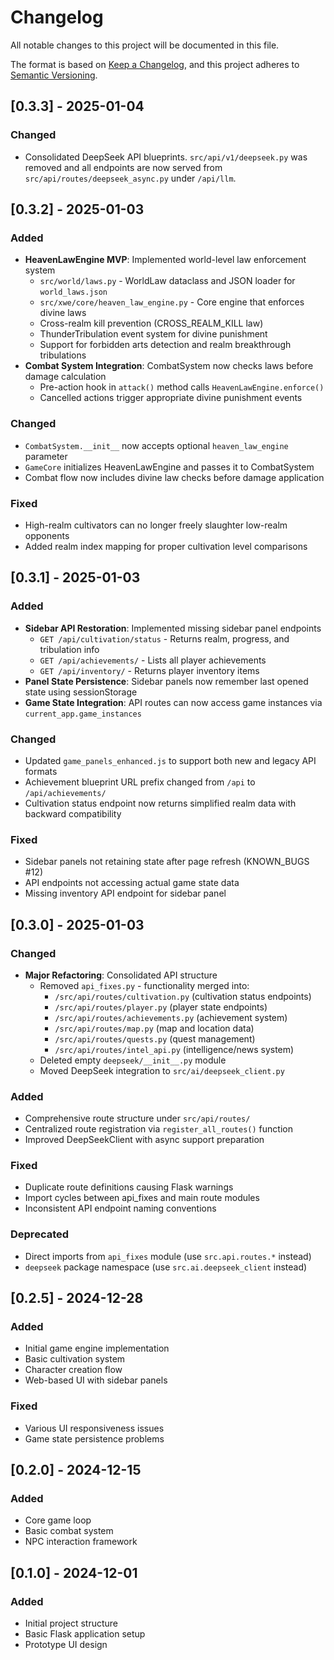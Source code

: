 # Changelog

All notable changes to this project will be documented in this file.

The format is based on [Keep a Changelog](https://keepachangelog.com/en/1.0.0/),
and this project adheres to [Semantic Versioning](https://semver.org/spec/v2.0.0.html).

## [0.3.3] - 2025-01-04
### Changed
- Consolidated DeepSeek API blueprints. `src/api/v1/deepseek.py` was removed and
  all endpoints are now served from `src/api/routes/deepseek_async.py` under
  `/api/llm`.

## [0.3.2] - 2025-01-03

### Added
- **HeavenLawEngine MVP**: Implemented world-level law enforcement system
  - `src/world/laws.py` - WorldLaw dataclass and JSON loader for `world_laws.json`
  - `src/xwe/core/heaven_law_engine.py` - Core engine that enforces divine laws
  - Cross-realm kill prevention (CROSS_REALM_KILL law)
  - ThunderTribulation event system for divine punishment
  - Support for forbidden arts detection and realm breakthrough tribulations
- **Combat System Integration**: CombatSystem now checks laws before damage calculation
  - Pre-action hook in `attack()` method calls `HeavenLawEngine.enforce()`
  - Cancelled actions trigger appropriate divine punishment events

### Changed
- `CombatSystem.__init__` now accepts optional `heaven_law_engine` parameter
- `GameCore` initializes HeavenLawEngine and passes it to CombatSystem
- Combat flow now includes divine law checks before damage application

### Fixed
- High-realm cultivators can no longer freely slaughter low-realm opponents
- Added realm index mapping for proper cultivation level comparisons

## [0.3.1] - 2025-01-03

### Added
- **Sidebar API Restoration**: Implemented missing sidebar panel endpoints
  - `GET /api/cultivation/status` - Returns realm, progress, and tribulation info
  - `GET /api/achievements/` - Lists all player achievements
  - `GET /api/inventory/` - Returns player inventory items
- **Panel State Persistence**: Sidebar panels now remember last opened state using sessionStorage
- **Game State Integration**: API routes can now access game instances via `current_app.game_instances`

### Changed
- Updated `game_panels_enhanced.js` to support both new and legacy API formats
- Achievement blueprint URL prefix changed from `/api` to `/api/achievements/`
- Cultivation status endpoint now returns simplified realm data with backward compatibility

### Fixed
- Sidebar panels not retaining state after page refresh (KNOWN_BUGS #12)
- API endpoints not accessing actual game state data
- Missing inventory API endpoint for sidebar panel

## [0.3.0] - 2025-01-03

### Changed
- **Major Refactoring**: Consolidated API structure
  - Removed `api_fixes.py` - functionality merged into:
    - `/src/api/routes/cultivation.py` (cultivation status endpoints)
    - `/src/api/routes/player.py` (player state endpoints)
    - `/src/api/routes/achievements.py` (achievement system)
    - `/src/api/routes/map.py` (map and location data)
    - `/src/api/routes/quests.py` (quest management)
    - `/src/api/routes/intel_api.py` (intelligence/news system)
  - Deleted empty `deepseek/__init__.py` module
  - Moved DeepSeek integration to `src/ai/deepseek_client.py`

### Added
- Comprehensive route structure under `src/api/routes/`
- Centralized route registration via `register_all_routes()` function
- Improved DeepSeekClient with async support preparation

### Fixed
- Duplicate route definitions causing Flask warnings
- Import cycles between api_fixes and main route modules
- Inconsistent API endpoint naming conventions

### Deprecated
- Direct imports from `api_fixes` module (use `src.api.routes.*` instead)
- `deepseek` package namespace (use `src.ai.deepseek_client` instead)

## [0.2.5] - 2024-12-28

### Added
- Initial game engine implementation
- Basic cultivation system
- Character creation flow
- Web-based UI with sidebar panels

### Fixed
- Various UI responsiveness issues
- Game state persistence problems

## [0.2.0] - 2024-12-15

### Added
- Core game loop
- Basic combat system
- NPC interaction framework

## [0.1.0] - 2024-12-01

### Added
- Initial project structure
- Basic Flask application setup
- Prototype UI design
